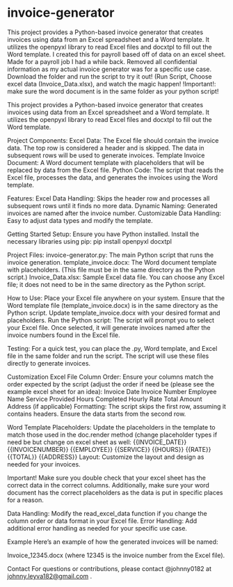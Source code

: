 # invoice-generator
This project provides a Python-based invoice generator that creates invoices using data from an Excel spreadsheet and a Word template. It utilizes the openpyxl library to read Excel files and docxtpl to fill out the Word template. I created this for payroll based off of data on an excel sheet. Made for a payroll job I had a while back. Removed all confidential information as my actual invoice generator was for a specific use case.
Download the folder and run the script to try it out! (Run Script, Choose excel data (Invoice_Data.xlsx), and watch the magic happen! 
!Important!: make sure the word document is in the same folder as your python script!

This project provides a Python-based invoice generator that creates invoices using data from an Excel spreadsheet and a Word template. It utilizes the openpyxl library to read Excel files and docxtpl to fill out the Word template.

Project Components:
Excel Data: The Excel file should contain the invoice data. The top row is considered a header and is skipped. The data in subsequent rows will be used to generate invoices.
Template Invoice Document: A Word document template with placeholders that will be replaced by data from the Excel file.
Python Code: The script that reads the Excel file, processes the data, and generates the invoices using the Word template.

Features:
Excel Data Handling: Skips the header row and processes all subsequent rows until it finds no more data.
Dynamic Naming: Generated invoices are named after the invoice number.
Customizable Data Handling: Easy to adjust data types and modify the template.

Getting Started
Setup:
Ensure you have Python installed.
Install the necessary libraries using pip:
pip install openpyxl docxtpl

Project Files:
invoice-generator.py: The main Python script that runs the invoice generation.
template_invoice.docx: The Word document template with placeholders. (This file must be in the same directory as the Python script.)
Invoice_Data.xlsx: Sample Excel data file. You can choose any Excel file; it does not need to be in the same directory as the Python script.

How to Use:
Place your Excel file anywhere on your system.
Ensure that the Word template file (template_invoice.docx) is in the same directory as the Python script.
Update template_invoice.docx with your desired format and placeholders.
Run the Python script:
The script will prompt you to select your Excel file. Once selected, it will generate invoices named after the invoice numbers found in the Excel file.

Testing:
For a quick test, you can place the .py, Word template, and Excel file in the same folder and run the script. The script will use these files directly to generate invoices.

Customization
Excel File
Column Order: Ensure your columns match the order expected by the script (adjust the order if need be (please see the example excel sheet for an idea):
Invoice Date
Invoice Number
Employee Name
Service Provided
Hours Completed
Hourly Rate
Total Amount
Address (if applicable)
Formatting: The script skips the first row, assuming it contains headers. Ensure the data starts from the second row.

Word Template
Placeholders: Update the placeholders in the template to match those used in the doc.render method (change placeholder types if need be but change on excel sheet as well:
{{INVOICE_DATE}}
{{INVOICENUMBER}}
{{EMPLOYEE}}
{{SERVICE}}
{{HOURS}}
{{RATE}}
{{TOTAL}}
{{ADDRESS}}
Layout: Customize the layout and design as needed for your invoices.

Important!
Make sure you double check that your excel sheet has the correct data in the correct columns. Additionally,
make sure your word document has the correct placeholders as the data is put in specific places for a reason.

Data Handling: Modify the read_excel_data function if you change the column order or data format in your Excel file.
Error Handling: Add additional error handling as needed for your specific use case.

Example
Here’s an example of how the generated invoices will be named:

Invoice_12345.docx (where 12345 is the invoice number from the Excel file).












Contact
For questions or contributions, please contact @johnny0182 at johnny.leyva182@gmail.com .
